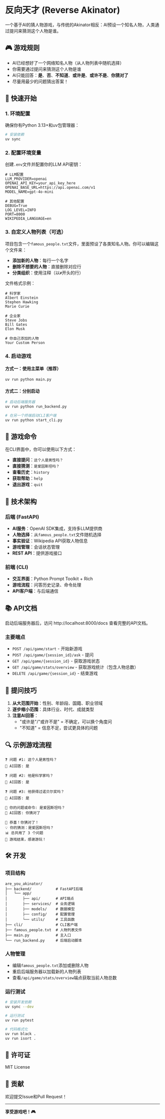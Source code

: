 # 反向天才 (Reverse Akinator)

一个基于AI的猜人物游戏，与传统的Akinator相反：AI预设一个知名人物，人类通过提问来猜测这个人物是谁。

## 🎮 游戏规则

- AI已经想好了一个网络知名人物（从人物列表中随机选择）
- 你需要通过提问来猜测这个人物是谁  
- AI只能回答：**是**、**否**、**不知道**、**或许是**、**或许不是**、**你猜对了**
- 尽量用最少的问题猜出答案！

## 🚀 快速开始

### 1. 环境配置

确保你有Python 3.13+和uv包管理器：

```bash
# 安装依赖
uv sync
```

### 2. 配置环境变量

创建`.env`文件并配置你的LLM API密钥：

```env
# LLM配置
LLM_PROVIDER=openai
OPENAI_API_KEY=your_api_key_here
OPENAI_BASE_URL=https://api.openai.com/v1
MODEL_NAME=gpt-4o-mini

# 其他配置
DEBUG=True
LOG_LEVEL=INFO
PORT=8000
WIKIPEDIA_LANGUAGE=en
```

### 3. 自定义人物列表（可选）

项目包含一个`famous_people.txt`文件，里面预设了各类知名人物。你可以编辑这个文件来：

- **添加新的人物**：每行一个名字
- **删除不想要的人物**：直接删除对应行
- **分类组织**：使用注释（以`#`开头的行）

文件格式示例：
```
# 科学家
Albert Einstein
Stephen Hawking
Marie Curie

# 企业家  
Steve Jobs
Bill Gates
Elon Musk

# 你自己添加的人物
Your Custom Person
```

### 4. 启动游戏

#### 方式一：使用主菜单（推荐）
```bash
uv run python main.py
```

#### 方式二：分别启动
```bash
# 启动后端服务器
uv run python run_backend.py

# 在另一个终端启动CLI客户端
uv run python start_cli.py
```

## 🎯 游戏命令

在CLI界面中，你可以使用以下方式：

- **直接提问**：`这个人是男性吗？`
- **直接猜测**：`是爱因斯坦吗？`
- **查看历史**：`history`
- **获取帮助**：`help`
- **退出游戏**：`quit`

## 🔧 技术架构

### 后端 (FastAPI)
- **AI服务**：OpenAI SDK集成，支持多LLM提供商
- **人物选择**：从`famous_people.txt`文件随机选择
- **事实验证**：Wikipedia API获取人物信息
- **游戏管理**：会话状态管理
- **REST API**：提供游戏接口

### 前端 (CLI)
- **交互界面**：Python Prompt Toolkit + Rich
- **游戏流程**：问答历史记录、命令处理
- **API客户端**：与后端通信

## 📚 API文档

启动后端服务器后，访问 http://localhost:8000/docs 查看完整的API文档。

### 主要端点

- `POST /api/game/start` - 开始新游戏
- `POST /api/game/{session_id}/ask` - 提问
- `GET /api/game/{session_id}` - 获取游戏状态
- `GET /api/game/stats/overview` - 获取游戏统计（包含人物总数）
- `DELETE /api/game/{session_id}` - 结束游戏

## 🎪 提问技巧

1. **从大范围开始**：性别、年龄段、国籍、职业领域
2. **逐步缩小范围**：具体行业、时代、成就类型
3. **注意AI回答**：
   - "或许是"/"或许不是" = 不确定，可以换个角度问
   - "不知道" = 信息不足，尝试更具体的问题

## 🔍 示例游戏流程

```
❓ 问题 #1: 这个人是男性吗？
🤖 AI回答: 是

❓ 问题 #2: 他是科学家吗？
🤖 AI回答: 是

❓ 问题 #3: 他获得过诺贝尔奖吗？
🤖 AI回答: 是

🎯 你的问题或命令: 是爱因斯坦吗？
🤖 AI回答: 你猜对了

🎉 恭喜！你猜对了！
💡 你的猜测：是爱因斯坦吗？
📊 总共用了 3 个问题
🎯 游戏结束，感谢游玩！
```

## 🛠️ 开发

### 项目结构

```
are_you_akinator/
├── backend/           # FastAPI后端
│   └── app/
│       ├── api/       # API端点
│       ├── services/  # 业务逻辑
│       ├── models/    # 数据模型
│       ├── config/    # 配置管理
│       └── utils/     # 工具函数
├── cli/               # CLI客户端
├── famous_people.txt  # 人物列表文件
├── main.py            # 主入口
└── run_backend.py     # 后端启动脚本
```

### 人物管理

- 编辑`famous_people.txt`添加或删除人物
- 重启后端服务器以加载新的人物列表
- 查看`/api/game/stats/overview`端点获取当前人物总数

### 运行测试

```bash
# 安装开发依赖
uv sync --dev

# 运行测试
uv run pytest

# 代码格式化
uv run black .
uv run isort .
```

## 📝 许可证

MIT License

## 🤝 贡献

欢迎提交Issue和Pull Request！

---

**享受游戏吧！🎮**